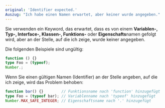 ```yaml
---
original: 'Identifier expected.'
Auszug: "Ich habe einen Namen erwartet, aber keiner wurde angegeben."
---
```


Sie verwenden ein Keyword, das erwartet, dass es von einem **Variablen-, Typ-, Interface-, Klassen-, Funktions-** oder **Eigenschafts**namen gefolgt wird, aber an der Stelle, auf die ich zeige, wurde keiner angegeben.

Die folgenden Beispiele sind ungültig:

```ts
function () {}
type Foo = (typeof);
Number.;
```

Wenn Sie einen gültigen Namen (Identifier) an der Stelle angeben, auf die ich zeige, wird das Problem behoben:

```ts
function bar() {}        // Funktionsname nach 'function' hinzugefügt
type Foo = (typeof bar); // Variablenname nach 'typeof' hinzugefügt
Number.MAX_SAFE_INTEGER; // Eigenschaftsname nach '.' hinzugefügt
```
